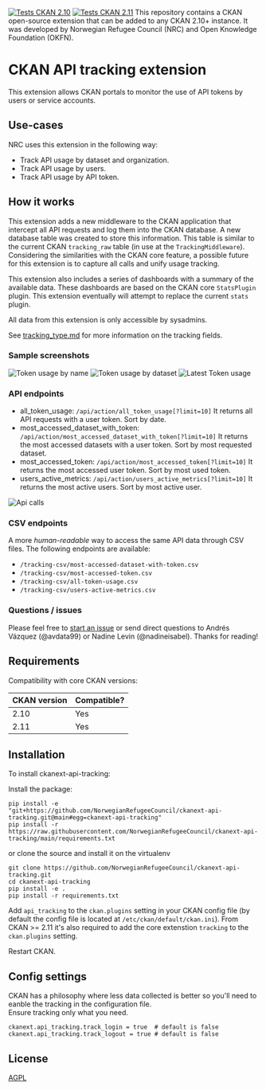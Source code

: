 [![Tests CKAN 2.10](https://github.com/NorwegianRefugeeCouncil/ckanext-api-tracking/workflows/Tests%20CKAN%202.10/badge.svg)](https://github.com/NorwegianRefugeeCouncil/ckanext-api-tracking/actions)
[![Tests CKAN 2.11](https://github.com/NorwegianRefugeeCouncil/ckanext-api-tracking/workflows/Tests%20CKAN%202.11/badge.svg)](https://github.com/NorwegianRefugeeCouncil/ckanext-api-tracking/actions)
This repository contains a CKAN open-source extension that can be added to any CKAN 2.10+ instance. It was developed by Norwegian Refugee Council (NRC) and Open Knowledge Foundation (OKFN).  

# CKAN API tracking extension

This extension allows CKAN portals to monitor the use of API tokens by users or service accounts.  

## Use-cases

NRC uses this extension in the following way:

 - Track API usage by dataset and organization.
 - Track API usage by users.
 - Track API usage by API token.

## How it works

This extension adds a new middleware to the CKAN application that intercept all API requests and log them into the CKAN database. A new database table was created to store this information. This table is similar to the current CKAN `tracking_raw` table (in use at the `TrackingMiddleware`). Considering the similarities with the CKAN core feature, a possible future for this extension is to capture all calls and unify usage tracking.  

This extension also includes a series of dashboards with a summary of the available data. These dashboards are based on the CKAN core `StatsPlugin` plugin. This extension eventually will attempt to replace the current `stats` plugin.  

All data from this extension is only accessible by sysadmins.

See [tracking_type.md](/DOCS/imgs/tracking_type.md) for more information on the tracking fields.  

### Sample screenshots

![Token usage by name](/DOCS/imgs/token-usage-by-name.png)
![Token usage by dataset](/DOCS/imgs/token-usage-by-data-file.png)
![Latest Token usage](/DOCS/imgs/latest-token-usage.png)

### API endpoints

 - all_token_usage: `/api/action/all_token_usage[?limit=10]` It returns all API requests with a user token. Sort by date.
 - most_accessed_dataset_with_token: `/api/action/most_accessed_dataset_with_token[?limit=10]` It returns the most accessed datasets with a user token. Sort by most requested dataset.
 - most_accessed_token: `/api/action/most_accessed_token[?limit=10]` It returns the most accessed user token. Sort by most used token.
 - users_active_metrics: `/api/action/users_active_metrics[?limit=10]` It returns the most active users. Sort by most active user.

![Api calls](/DOCS/imgs/api-calls.png)

### CSV endpoints

A more _human-readable_ way to access the same API data through CSV files. The following endpoints are available:

 - `/tracking-csv/most-accessed-dataset-with-token.csv`
 - `/tracking-csv/most-accessed-token.csv`
 - `/tracking-csv/all-token-usage.csv`
 - `/tracking-csv/users-active-metrics.csv`

### Questions / issues

Please feel free to [start an issue](https://github.com/NorwegianRefugeeCouncil/ckanext-api-tracking/issues) or send direct questions to Andrés Vázquez (@avdata99) or Nadine Levin (@nadineisabel). Thanks for reading!


## Requirements

Compatibility with core CKAN versions:

| CKAN version    | Compatible?   |
| --------------- | ------------- |
| 2.10            | Yes           |
| 2.11            | Yes           |


## Installation

To install ckanext-api-tracking:

Install the package:

    pip install -e "git+https://github.com/NorwegianRefugeeCouncil/ckanext-api-tracking.git@main#egg=ckanext-api-tracking"
    pip install -r https://raw.githubusercontent.com/NorwegianRefugeeCouncil/ckanext-api-tracking/main/requirements.txt

or clone the source and install it on the virtualenv

    git clone https://github.com/NorwegianRefugeeCouncil/ckanext-api-tracking.git
    cd ckanext-api-tracking
    pip install -e .
	pip install -r requirements.txt

Add `api_tracking` to the `ckan.plugins` setting in your CKAN
   config file (by default the config file is located at
   `/etc/ckan/default/ckan.ini`).
From CKAN >= 2.11 it's also required to add the core extenstion `tracking` to the `ckan.plugins` setting.


Restart CKAN.

## Config settings

CKAN has a philosophy where less data collected is better so you'll need to eanble the tracking in the configuration file.  
Ensure tracking only what you need.  

```
ckanext.api_tracking.track_login = true  # default is false
ckanext.api_tracking.track_logout = true # default is false
```


## License

[AGPL](https://www.gnu.org/licenses/agpl-3.0.en.html)
